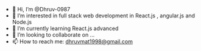 - 👋 Hi, I’m @Dhruv-0987
- 👀 I’m interested in full stack web development in React.js , angular.js and Node.js
- 🌱 I’m currently learning React.js advanced
- 💞️ I’m looking to collaborate on ...
- 📫 How to reach me: dhruvmat1998@gmail.com

<!---
Dhruv-0987/Dhruv-0987 is a ✨ special ✨ repository because its `README.md` (this file) appears on your GitHub profile.
You can click the Preview link to take a look at your changes.
--->
